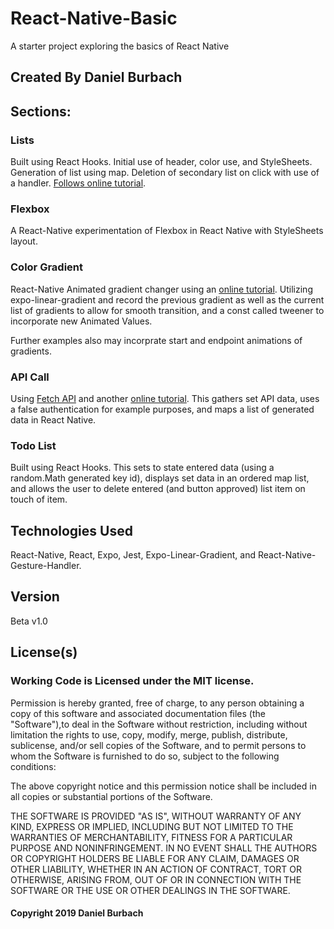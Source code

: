# React-Native-Basic
A starter project exploring the basics of React Native

## Created By Daniel Burbach

## __Sections:__

### __Lists__
Built using React Hooks. Initial use of header, color use, and StyleSheets. Generation of list using map. Deletion of secondary list on click with use of a handler.
[Follows online tutorial](https://www.youtube.com/watch?v=ur6I5m2nTvk&t=19s).

### __Flexbox__
A React-Native experimentation of Flexbox in React Native with StyleSheets layout.

### __Color Gradient__
React-Native Animated gradient changer using an [online tutorial](https://medium.com/@GroundControl/animating-gradients-in-react-native-8853dbd97d02). Utilizing expo-linear-gradient and record the previous gradient as well as the current list of gradients to allow for smooth transition, and a const called tweener to incorporate new Animated Values. 

Further examples also may incorprate start and endpoint animations of gradients.

### __API Call__
Using [Fetch API](https://facebook.github.io/react-native/docs/network) and another [online tutorial](https://www.youtube.com/watch?v=1yJu_4RkaIc). This gathers set API data, uses a false authentication for example purposes, and maps a list of generated data in React Native.

### __Todo List__
Built using React Hooks. This sets to state entered data (using a random.Math generated key id), displays set data in an ordered map list, and allows the user to delete entered (and button approved) list item on touch of item.

## __Technologies Used__

  React-Native, React, Expo, Jest, Expo-Linear-Gradient, and React-Native-Gesture-Handler.

## __Version__

Beta v1.0

## License(s)
### Working Code is Licensed under the MIT license.

Permission is hereby granted, free of charge, to any person obtaining a copy of this software and associated documentation files (the "Software"),to deal in the Software without restriction, including without limitation the rights to use, copy, modify, merge, publish, distribute, sublicense,
and/or sell copies of the Software, and to permit persons to whom the Software is furnished to do so, subject to the following conditions:

The above copyright notice and this permission notice shall be included in all copies or substantial portions of the Software.

THE SOFTWARE IS PROVIDED "AS IS", WITHOUT WARRANTY OF ANY KIND, EXPRESS OR IMPLIED, INCLUDING BUT NOT LIMITED TO THE WARRANTIES OF MERCHANTABILITY,
FITNESS FOR A PARTICULAR PURPOSE AND NONINFRINGEMENT. IN NO EVENT SHALL THE AUTHORS OR COPYRIGHT HOLDERS BE LIABLE FOR ANY CLAIM, DAMAGES OR OTHER LIABILITY,
WHETHER IN AN ACTION OF CONTRACT, TORT OR OTHERWISE, ARISING FROM, OUT OF OR IN CONNECTION WITH THE SOFTWARE OR THE USE OR OTHER DEALINGS IN THE SOFTWARE.

#### Copyright 2019 Daniel Burbach